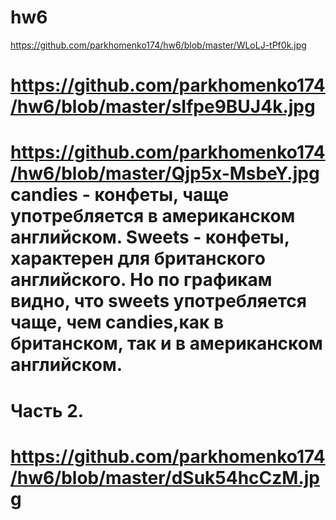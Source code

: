 # hw6
https://github.com/parkhomenko174/hw6/blob/master/WLoLJ-tPf0k.jpg
# https://github.com/parkhomenko174/hw6/blob/master/sIfpe9BUJ4k.jpg
# https://github.com/parkhomenko174/hw6/blob/master/Qjp5x-MsbeY.jpg  candies - конфеты, чаще употребляется в американском английском. Sweets - конфеты, характерен для британского английского. Но по графикам видно, что sweets употребляется чаще, чем candies,как в британском, так и в американском английском. 
# Часть 2. 
# https://github.com/parkhomenko174/hw6/blob/master/dSuk54hcCzM.jpg

